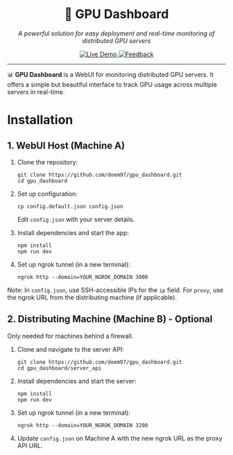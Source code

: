 <div align="center">
  <h1>🚀 GPU Dashboard</h1>
  <p><em>A powerful solution for easy deployment and real-time monitoring of distributed GPU servers</em></p>
</div>

<p align="center">
  <a href="https://status.cvmlgpu.org" target="_blank">
    <img src="https://img.shields.io/badge/Live%20Demo-Try%20Now-brightgreen?style=for-the-badge&logo=github" alt="Live Demo" />
  </a>
  <a href="https://github.com/doem97/gpu_dashboard/issues">
    <img src="https://img.shields.io/badge/Feedback-Issues-red?style=for-the-badge&logo=github" alt="Feedback" />
  </a>
</p>

---

📊 **GPU Dashboard** is a WebUI for monitoring distributed GPU servers. It offers a simple but beautiful interface to track GPU usage across multiple servers in real-time.

# Installation

## 1. WebUI Host (Machine A)

1. Clone the repository:
   ```
   git clone https://github.com/doem97/gpu_dashboard.git
   cd gpu_dashboard
   ```

2. Set up configuration:
   ```
   cp config.default.json config.json
   ```
   Edit `config.json` with your server details.

3. Install dependencies and start the app:
   ```
   npm install
   npm run dev
   ```

4. Set up ngrok tunnel (in a new terminal):
   ```
   ngrok http --domain=YOUR_NGROK_DOMAIN 3000
   ```

Note: In `config.json`, use SSH-accessible IPs for the `ip` field. For `proxy`, use the ngrok URL from the distributing machine (if applicable).

## 2. Distributing Machine (Machine B) - Optional

Only needed for machines behind a firewall.

1. Clone and navigate to the server API:
   ```
   git clone https://github.com/doem97/gpu_dashboard.git
   cd gpu_dashboard/server_api
   ```

2. Install dependencies and start the server:
   ```
   npm install
   npm run dev
   ```

3. Set up ngrok tunnel (in a new terminal):
   ```
   ngrok http --domain=YOUR_NGROK_DOMAIN 3200
   ```

4. Update `config.json` on Machine A with the new ngrok URL as the proxy API URL.

